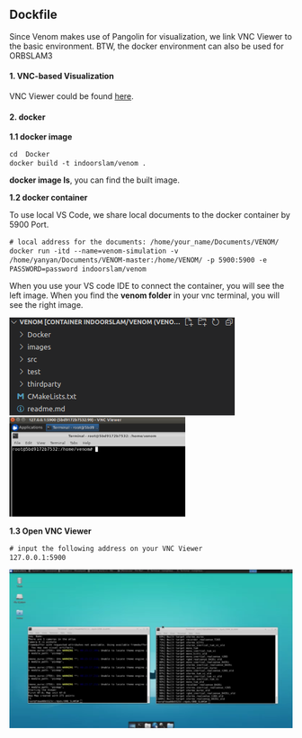 ## Dockfile

Since Venom makes use of Pangolin for visualization, we link VNC Viewer to the basic environment. BTW, the docker environment can also be used for ORBSLAM3

#### 1. VNC-based Visualization 

VNC Viewer could be found [here](https://www.realvnc.com/en/connect/download/viewer/). 

#### 2. docker 

**1.1 docker image**

```
cd  Docker
docker build -t indoorslam/venom .
```
**docker image ls**, you can find the built image. 


**1.2 docker container**

To use local VS Code, we share local documents to the docker container by 5900 Port.

```
# local address for the documents: /home/your_name/Documents/VENOM/
docker run -itd --name=venom-simulation -v /home/yanyan/Documents/VENOM-master:/home/VENOM/ -p 5900:5900 -e PASSWORD=password indoorslam/venom 
```

When you use your VS code IDE to connect the container, you will see the left image. When you find the **venom folder** in your vnc terminal, you will see the right image.   

![container](../images/container.png)<img src="../images/vnc-terminal.png" alt="vnc-terminal" style="zoom:50%;" />

**1.3 Open VNC Viewer** 

```
# input the following address on your VNC Viewer
127.0.0.1:5900 
```

![vcn](../images/vcn.png)
